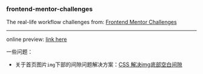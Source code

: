 ### frontend-mentor-challenges

The real-life workflow challenges from: [Frontend Mentor Challenges](https://www.frontendmentor.io/challenges)

---
online preview: [link here](https://frontend-mentor-challenges-seven.now.sh/)

一些问题：
- 关于首页图片```img```下部的间隙问题解决方案：[CSS 解决img底部空白间隙](https://www.jianshu.com/p/e7373c2bbef1)
